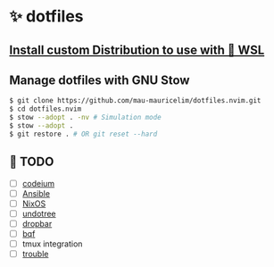 # ✨ dotfiles

## [Install custom Distribution to use with 🐧 WSL](doc%2Fwsl.md)

## Manage dotfiles with GNU Stow
```bash
$ git clone https://github.com/mau-mauricelim/dotfiles.nvim.git
$ cd dotfiles.nvim
$ stow --adopt . -nv # Simulation mode
$ stow --adopt .
$ git restore . # OR git reset --hard
```

## 📝 TODO
- [ ] [codeium](https://github.com/Exafunction/codeium.vim)
- [ ] [Ansible](https://www.ansible.com/)
- [ ] [NixOS](https://nixos.org/)
- [ ] [undotree](https://github.com/mbbill/undotree)
- [ ] [dropbar](https://github.com/Bekaboo/dropbar.nvim)
- [ ] [bqf](https://github.com/kevinhwang91/nvim-bqf)
- [ ] tmux integration
- [ ] [trouble](https://github.com/folke/trouble.nvim)
